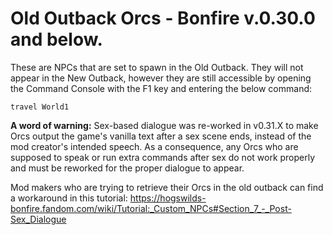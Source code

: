 # Old Outback Orcs - Bonfire v.0.30.0 and below.

These are NPCs that are set to spawn in the Old Outback. They will not appear in the New Outback, however they are still accessible by opening the Command Console with the F1 key and entering the below command:

```
travel World1
```

**A word of warning:** Sex-based dialogue was re-worked in v0.31.X to make Orcs output the game's vanilla text after a sex scene ends, instead of the mod creator's intended speech. As a consequence, any Orcs who are supposed to speak or run extra commands after sex do not work properly and must be reworked for the proper dialogue to appear.

Mod makers who are trying to retrieve their Orcs in the old outback can find a workaround in this tutorial: https://hogswilds-bonfire.fandom.com/wiki/Tutorial:_Custom_NPCs#Section_7_-_Post-Sex_Dialogue